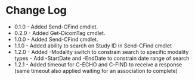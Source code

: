 # Change Log
* 0.1.0	- Added Send-CFind cmdlet.
* 0.2.0 - Added Get-DicomTag cmdlet.
* 1.0.0 - Added Send-CFind cmdlet.
* 1.1.0 - Added ability to search on Study ID in Send-CFind cmdlet
* 1.2.0 - Added -Modality switch to constrain search to specific modality types
        - Add -StartDate and -EndDate to constrain date range of search
* 1.2.1 - Added timeout for C-ECHO and C-FIND to receive a response (same timeout also applied waiting for an association to complete)